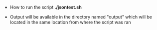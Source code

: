 - How to run the script 
**./jsontest.sh**

- Output will be available in the directory named "output" which will be located in the same location from where the script was ran
